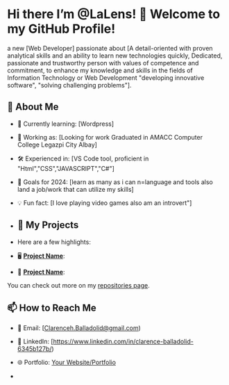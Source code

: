 # Hi there I’m @LaLens! 👋 Welcome to my GitHub Profile!

a new [Web Developer] passionate about [A detail-oriented with proven analytical skills and an ability to learn new technologies quickly, Dedicated, passionate and trustworthy person with values of competence and commitment, to enhance my knowledge and skills in the fields of Information Technology or Web Development "developing innovative software", "solving challenging problems"].


## 🚀 About Me
- 🌱 Currently learning: [Wordpress]
- 💼 Working as: [Looking for work Graduated in AMACC Computer College Legazpi City Albay]
- 🛠️ Experienced in: [VS Code tool,  proficient in "Html","CSS","JAVASCRIPT","C#"]
- 🎯 Goals for 2024: [learn as many as i can n=language and tools also land a job/work that can utilize my skills]
- 💡 Fun fact: [I love playing video games also am an introvert"]

- ## 🌟 My Projects
- Here are a few highlights:
-  🖥️ **[Project Name](project-link)**: 
- 📱 **[Project Name](project-link)**:

You can check out more on my [repositories page](https://github.com/LaLens?tab=repositories).


## 📫 How to Reach Me
- 📧 Email: [Clarenceh.Balladolid@gmail.com)
- 💼 LinkedIn: [https://www.linkedin.com/in/clarence-balladolid-6345b127b/)
- 🌐 Portfolio: [Your Website/Portfolio](https://your-website.com)

- 
